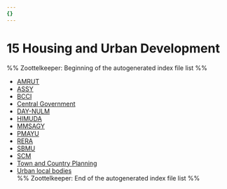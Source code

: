 ```yaml
---
{}
---
```

   
# 15 Housing and Urban Development   
%% Zoottelkeeper: Beginning of the autogenerated index file list  %%   
   
-  [AMRUT](../../../04%20Economy/Economic%20Survey%20HP%20-%202020-21/15%20Housing%20and%20Urban%20Development/AMRUT.md)   
-  [ASSY](../../../04%20Economy/Economic%20Survey%20HP%20-%202020-21/15%20Housing%20and%20Urban%20Development/ASSY.md)   
-  [BCCI](../../../04%20Economy/Economic%20Survey%20HP%20-%202020-21/15%20Housing%20and%20Urban%20Development/BCCI.md)   
-  [Central Government](../../../04%20Economy/Economic%20Survey%20HP%20-%202020-21/15%20Housing%20and%20Urban%20Development/Central%20Government.md)   
-  [DAY-NULM](../../../04%20Economy/Economic%20Survey%20HP%20-%202020-21/15%20Housing%20and%20Urban%20Development/DAY-NULM.md)   
-  [HIMUDA](../../../04%20Economy/Economic%20Survey%20HP%20-%202020-21/15%20Housing%20and%20Urban%20Development/HIMUDA.md)   
-  [MMSAGY](../../../04%20Economy/Economic%20Survey%20HP%20-%202020-21/15%20Housing%20and%20Urban%20Development/MMSAGY.md)   
-  [PMAYU](../../../04%20Economy/Economic%20Survey%20HP%20-%202020-21/15%20Housing%20and%20Urban%20Development/PMAYU.md)   
-  [RERA](../../../04%20Economy/Economic%20Survey%20HP%20-%202020-21/15%20Housing%20and%20Urban%20Development/RERA.md)   
-  [SBMU](../../../04%20Economy/Economic%20Survey%20HP%20-%202020-21/15%20Housing%20and%20Urban%20Development/SBMU.md)   
-  [SCM](../../../04%20Economy/Economic%20Survey%20HP%20-%202020-21/15%20Housing%20and%20Urban%20Development/SCM.md)   
-  [Town and Country Planning](../../../04%20Economy/Economic%20Survey%20HP%20-%202020-21/15%20Housing%20and%20Urban%20Development/Town%20and%20Country%20Planning.md)   
-  [Urban local bodies](../../../04%20Economy/Economic%20Survey%20HP%20-%202020-21/15%20Housing%20and%20Urban%20Development/Urban%20local%20bodies.md)   
%% Zoottelkeeper: End of the autogenerated index file list  %%